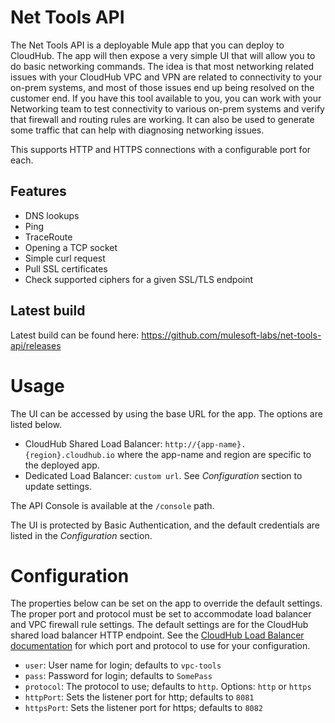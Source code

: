 # Net Tools API

The Net Tools API is a deployable Mule app that you can deploy to CloudHub. The app will then expose a very simple UI that will allow you to do basic networking commands. The idea is that most networking related issues with your CloudHub VPC and VPN are related to connectivity to your on-prem systems, and most of those issues end up being resolved on the customer end. If you have this tool available to you, you can work with your Networking team to test connectivity to various on-prem systems and verify that firewall and routing rules are working.  It can also be used to generate some traffic that can help with diagnosing networking issues.

This supports HTTP and HTTPS connections with a configurable port for each.

## Features

- DNS lookups
- Ping
- TraceRoute
- Opening a TCP socket
- Simple curl request
- Pull SSL certificates
- Check supported ciphers for a given SSL/TLS endpoint

## Latest build

Latest build can be found here: https://github.com/mulesoft-labs/net-tools-api/releases

# Usage

The UI can be accessed by using the base URL for the app.  The options are listed below.

- CloudHub Shared Load Balancer: `http://{app-name}.{region}.cloudhub.io` where the app-name and region are specific to the deployed app.
- Dedicated Load Balancer: `custom url`.  See *Configuration* section to update settings.

The API Console is available at the `/console` path.

The UI is protected by Basic Authentication, and the default credentials are listed in the *Configuration* section.

# Configuration
The properties below can be set on the app to override the default settings.  The proper port and protocol must be set to accommodate load balancer and VPC firewall rule settings.  The default settings are for the CloudHub shared load balancer HTTP endpoint.  See the [CloudHub Load Balancer documentation](https://docs.mulesoft.com/runtime-manager/lb-architecture) for which port and protocol to use for your configuration.

- `user`: User name for login; defaults to `vpc-tools`
- `pass`: Password for login; defaults to `SomePass`
- `protocol`: The protocol to use; defaults to `http`.  Options: `http` or `https`
- `httpPort`: Sets the listener port for http; defaults to `8081`
- `httpsPort`: Sets the listener port for https; defaults to `8082`
